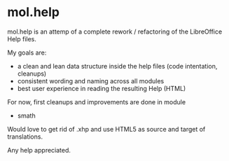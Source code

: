 # mol.help

mol.help is an attemp of a complete rework / refactoring of the LibreOffice Help files.

My goals are:
* a clean and lean data structure inside the help files (code intentation, cleanups)
* consistent wording and naming across all modules
* best user experience in reading the resulting Help (HTML)

For now, first cleanups and improvements are done in module 

* smath

Would love to get rid of .xhp and use HTML5 as source and target of translations.

Any help appreciated.
